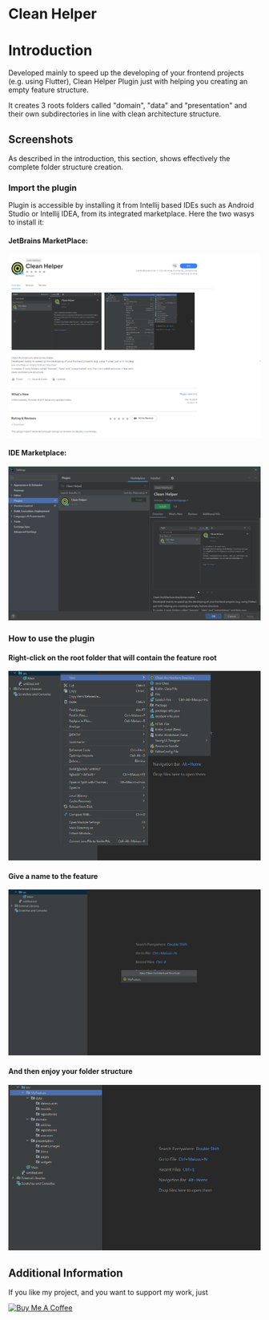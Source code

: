 # Clean Helper
# Introduction

Developed mainly to speed up the developing of your frontend projects (e.g. using Flutter), Clean Helper Plugin just with helping you creating an empty feature structure.

It creates 3 roots folders called "domain", "data" and "presentation" and their own subdirectories in line with clean architecture structure.

## Screenshots

As described in the introduction, this section, shows effectively the complete folder structure creation.

### Import the plugin
Plugin is accessible by installing it from Intellij based IDEs such as Android Studio or Intellij IDEA, from its integrated marketplace.
Here the two wasys to install it:

#### JetBrains MarketPlace:
![alt-text](src/main/resources/images/Marketplace.png "optional-title")
#### IDE Marketplace:
![alt-text](src/main/resources/images/IDE_Market.png "optional-title")

### How to use the plugin

#### Right-click on the root folder that will contain the feature root
![alt-text](src/main/resources/images/Menu_Screen.png "optional-title")

#### Give a name to the feature
![alt-text](src/main/resources/images/Name_selection.png "optional-title")

#### And then enjoy your folder structure
![alt-text](src/main/resources/images/Generated_Content.png "optional-title")

## Additional Information
If you like my project, and you want to support my work, just

<a href="https://www.buymeacoffee.com/antwen" target="_blank"><img src="https://cdn.buymeacoffee.com/buttons/v2/default-yellow.png" alt="Buy Me A Coffee" style="height: 60px !important;width: 217px !important;" ></a>




